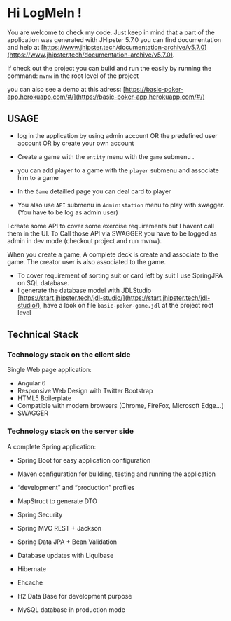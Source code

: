 # Hi LogMeIn !
You are welcome to check my code.
Just keep in mind that a part of the application was generated with JHipster 5.7.0 you can find documentation and help at [https://www.jhipster.tech/documentation-archive/v5.7.0](https://www.jhipster.tech/documentation-archive/v5.7.0).

If check out the project you can build and run the easily by running the command: `mvnw` in the root level of the project

you can also see a demo at this adress: [https://basic-poker-app.herokuapp.com/#/](https://basic-poker-app.herokuapp.com/#/)

## USAGE
* log in the application by using admin account OR the predefined user account OR by create your own account
* Create a game with the `entity` menu with the `game` submenu .
* you can add player to a game with the `player` submenu and associate him to a game
* In the `Game` detailled page you can deal card to player

* You also use `API` submenu in `Administation` menu to play with swagger. (You have to be log as admin user)

I create some API to cover some exercise requirements but I havent call them in the UI. 
To Call those API via SWAGGER you have to be logged as admin in dev mode (checkout project and run mvnw).

When you create a game, A complete deck is create and associate to the game. The creator user is also associated to the game.

* To cover requirement of sorting suit or card left by suit I use SpringJPA on SQL database.
* I generate the database model with JDLStudio [https://start.jhipster.tech/jdl-studio/](https://start.jhipster.tech/jdl-studio/), 
have a look on file `basic-poker-game.jdl` at the project root level


## Technical Stack
### Technology stack on the client side

Single Web page application:

* Angular 6
* Responsive Web Design with Twitter Bootstrap
* HTML5 Boilerplate
* Compatible with modern browsers (Chrome, FireFox, Microsoft Edge…)
* SWAGGER

### Technology stack on the server side

A complete Spring application:

* Spring Boot for easy application configuration
* Maven configuration for building, testing and running the application
* “development” and “production” profiles
* MapStruct to generate DTO 
* Spring Security
* Spring MVC REST + Jackson
* Spring Data JPA + Bean Validation
* Database updates with Liquibase
* Hibernate
* Ehcache
* H2 Data Base for development purpose

* MySQL database in production mode
